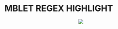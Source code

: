 # MBLET REGEX HIGHLIGHT

<p align="center">
  <img src="https://github.com/MickaelBlet/regex-highlight/blob/master/example.png" >
</p>